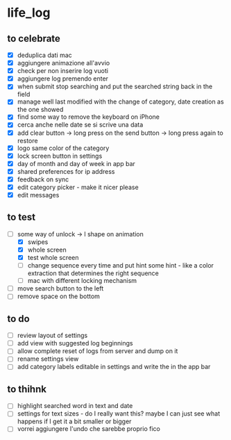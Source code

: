 # life_log

## to celebrate

* [x] deduplica dati mac
* [x] aggiungere animazione all'avvio
* [x] check per non inserire log vuoti
* [x] aggiungere log premendo enter
* [x] when submit stop searching and put the searched string back in the field
* [x] manage well last modified with the change of category, date creation as the one showed
* [x] find some way to remove the keyboard on iPhone
* [x] cerca anche nelle date se si scrive una data
* [x] add clear button -> long press on the send button -> long press again to restore
* [x] logo same color of the category
* [x] lock screen button in settings
* [x] day of month and day of week in app bar
* [x] shared preferences for ip address
* [x] feedback on sync
* [x] edit category picker - make it nicer please
* [x] edit messages

## to test

* [ ] some way of unlock -> l shape on animation
  * [x] swipes
  * [x] whole screen
  * [x] test whole screen
  * [ ] change sequence every time and put hint some hint - like a color extraction that determines the right sequence
  * [ ] mac with different locking mechanism
* [ ] move search button to the left
* [ ] remove space on the bottom

## to do

* [ ] review layout of settings
* [ ] add view with suggested log beginnings
* [ ] allow complete reset of logs from server and dump on it
* [ ] rename settings view
* [ ] add category labels editable in settings and write the in the app bar

## to thihnk

* [ ] highlight searched word in text and date
* [ ] settings for text sizes - do I really want this? maybe I can just see what happens if I get it a bit smaller or bigger
* [ ] vorrei aggiungere l'undo che sarebbe proprio fico

